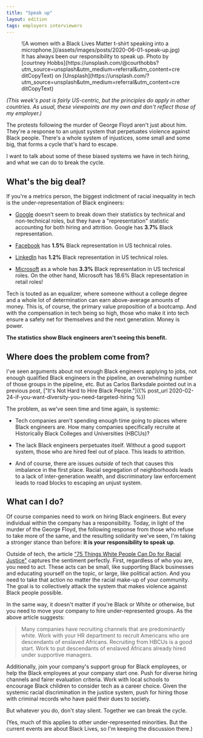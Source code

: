 ```yaml
---
title: "Speak up"
layout: edition
tags: employers interviewers
---
```


<figure id="cover-img" markdown="1">
![A women with a Black Lives Matter t-shirt speaking into a microphone.](/assets/images/posts/2020-06-01-speak-up.jpg)
<figcaption markdown="1">It has always been our responsibility to speak up. Photo by [courtney Hobbs](https://unsplash.com/@courthobbs?utm_source=unsplash&utm_medium=referral&utm_content=creditCopyText) on [Unsplash](https://unsplash.com/?utm_source=unsplash&utm_medium=referral&utm_content=creditCopyText)
</figcaption>
</figure>

_(This week's post is fairly US-centric, but the principles do apply in other countries. As usual, these viewpoints are my own and don't reflect those of my employer.)_

The protests following the murder of George Floyd aren't just about him. They're a response to an unjust system that perpetuates violence against Black people. There's a whole system of injustices, some small and some big, that forms a cycle that's hard to escape.

I want to talk about some of these biased systems we have in tech hiring, and what we can do to break the cycle.

## What's the big deal?

If you're a metrics person, the biggest indictment of racial inequality in tech is the under-representation of Black engineers:

- [Google](https://diversity.google/annual-report) doesn't seem to break down their statistics by technical and non-technical roles, but they have a "representation" statistic accounting for both hiring and attrition. Google has **3.7%** Black representation.

- [Facebook](https://diversity.fb.com/read-report/) has **1.5%** Black representation in US technical roles.

- [LinkedIn](https://careers.linkedin.com/diversity-and-inclusion/workforce-diversity-report) has **1.2%** Black representation in US technical roles.

- [Microsoft](https://www.microsoft.com/en-us/diversity/inside-microsoft/default.aspx) as a whole has **3.3%** Black representation in US technical roles. On the other hand, Microsoft has 18.6% Black representation in retail roles!

Tech is touted as an equalizer, where someone without a college degree and a whole lot of determination can earn above-average amounts of money. This is, of course, the primary value proposition of a bootcamp. And with the compensation in tech being so high, those who make it into tech ensure a safety net for themselves and the next generation. Money is power.

**The statistics show Black engineers aren't seeing this benefit.**

## Where does the problem come from?

I've seen arguments about not enough Black engineers applying to jobs, not enough qualified Black engineers in the pipeline, an overwhelming number of those groups in the pipeline, etc. But as Carlos Barksdale pointed out in a previous post, ["It's Not Hard to Hire Black People."]({% post_url 2020-02-24-if-you-want-diversity-you-need-targeted-hiring %})

The problem, as we've seen time and time again, is systemic:

- Tech companies aren't spending enough time going to places where Black engineers are. How many companies specifically recruite at Historically Black Colleges and Universities (HBCUs)?

- The lack Black engineers perpetuates itself. Without a good support system, those who are hired feel out of place. This leads to attrition.

- And of course, there are issues _outside_ of tech that causes this imbalance in the first place. Racial segregation of neighborhoods leads to a lack of inter-generation wealth, and discriminatory law enforcement leads to road blocks to escaping an unjust system.

## What can I do?

Of course companies need to work on hiring Black engineers. But every individual within the company has a responsibility. Today, in light of the murder of the George Floyd, the following response from those who refuse to take more of the same, and the resulting solidarity we've seen, I'm taking a stronger stance than before: **it is your responsibility to speak up**.

Outside of tech, the article ["75 Things White People Can Do for Racial Justice"](https://medium.com/equality-includes-you/what-white-people-can-do-for-racial-justice-f2d18b0e0234) captures the sentiment perfectly. First, regardless of who you are, you need to act. These acts can be small, like supporting Black businesses and educating yourself on the topic, or large, like political action. And you need to take that action no matter the racial make-up of your community. The goal is to collectively attack the system that makes violence against Black people possible.

In the same way, it doesn't matter if you're Black or White or otherwise, but you need to move your company to hire under-represented groups. As the above article suggests:

> Many companies have recruiting channels that are predominantly white. Work with your HR department to recruit Americans who are descendants of enslaved Africans. Recruiting from HBCUs is a good start. Work to put descendants of enslaved Africans already hired under supportive managers.

Additionally, join your company's support group for Black employees, or help the Black employees at your company start one. Push for diverse hiring channels and fairer evaluation criteria. Work with local schools to encourage Black children to consider tech as a career choice. Given the systemic racial discrimination in the justice system, push for hiring those with criminal records who have paid their dues to society.

But whatever you do, don't stay silent. Together we can break the cycle.

(Yes, much of this applies to other under-represented minorities. But the current events are about Black Lives, so I'm keeping the discussion there.)

